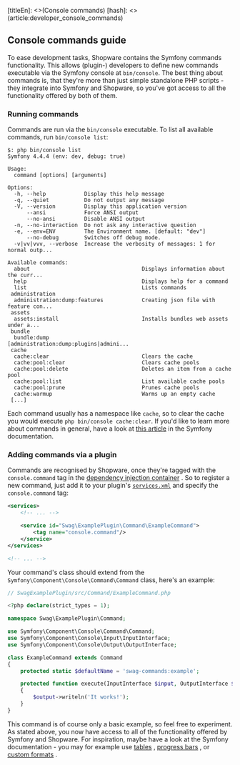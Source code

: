 [titleEn]: <>(Console commands)
[hash]: <>(article:developer_console_commands)

## Console commands guide

To ease development tasks, Shopware contains the Symfony commands functionality.
This allows (plugin-) developers to define new commands executable via the
Symfony console at `bin/console`. The best thing about commands is, that they're
more than just simple standalone PHP scripts - they integrate into Symfony and
Shopware, so you've got access to all the functionality offered by both of them.

### Running commands

Commands are run via the `bin/console` executable. To list all available
commands, run `bin/console list`:

```text
$: php bin/console list
Symfony 4.4.4 (env: dev, debug: true)

Usage:
  command [options] [arguments]

Options:
  -h, --help            Display this help message
  -q, --quiet           Do not output any message
  -V, --version         Display this application version
      --ansi            Force ANSI output
      --no-ansi         Disable ANSI output
  -n, --no-interaction  Do not ask any interactive question
  -e, --env=ENV         The Environment name. [default: "dev"]
      --no-debug        Switches off debug mode.
  -v|vv|vvv, --verbose  Increase the verbosity of messages: 1 for normal outp...

Available commands:
  about                                   Displays information about the curr...
  help                                    Displays help for a command
  list                                    Lists commands
 administration
  administration:dump:features            Creating json file with feature con...
 assets
  assets:install                          Installs bundles web assets under a...
 bundle
  bundle:dump                             [administration:dump:plugins|admini...
 cache
  cache:clear                             Clears the cache
  cache:pool:clear                        Clears cache pools
  cache:pool:delete                       Deletes an item from a cache pool
  cache:pool:list                         List available cache pools
  cache:pool:prune                        Prunes cache pools
  cache:warmup                            Warms up an empty cache
 [...]
```

Each command usually has a namespace like `cache`, so to clear the cache you
would execute `php bin/console cache:clear`. If you'd like to learn more about
commands in general, have a look at
[this article](https://symfony.com/doc/current/console.html)
in the Symfony documentation.

### Adding commands via a plugin

Commands are recognised by Shopware, once they're tagged with the
`console.command` tag in the
[dependency injection container](https://symfony.com/doc/current/service_container.html)
. So to register a new command, just add it to your plugin's
[`services.xml`](./../20-developer-guide/40-services-subscriber.md)
and specify the `console.command` tag:

```xml
<services>
    <!-- ... -->

    <service id="Swag\ExamplePlugin\Command\ExampleCommand">
        <tag name="console.command"/>
    </service>
</services>

<!-- ... -->
```

Your command's class should extend from the
`Symfony\Component\Console\Command\Command` class, here's an example:

```php
// SwagExamplePlugin/src/Command/ExampleCommand.php

<?php declare(strict_types = 1);

namespace Swag\ExamplePlugin\Command;

use Symfony\Component\Console\Command\Command;
use Symfony\Component\Console\Input\InputInterface;
use Symfony\Component\Console\Output\OutputInterface;

class ExampleCommand extends Command
{
    protected static $defaultName = 'swag-commands:example';

    protected function execute(InputInterface $input, OutputInterface $output)
    {
        $output->writeln('It works!');
    }
}
```

This command is of course only a basic example, so feel free to experiment. As
stated above, you now have access to all of the functionality offered by Symfony
and Shopware. For inspiration, maybe have a look at the Symfony documentation -
you may for example use
[tables](https://symfony.com/doc/current/components/console/helpers/table.html)
,
[progress bars](https://symfony.com/doc/current/components/console/helpers/progressbar.html)
, or
[custom formats](https://symfony.com/doc/current/components/console/helpers/formatterhelper.html)
.
